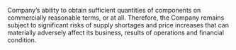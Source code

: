 Company’s  ability  to  obtain  sufficient  quantities  of  components  on  commercially  reasonable  terms,  or  at  all.  Therefore,  the
Company  remains  subject  to  significant  risks  of  supply  shortages  and  price  increases  that  can  materially  adversely  affect  its
business, results of operations and financial condition.